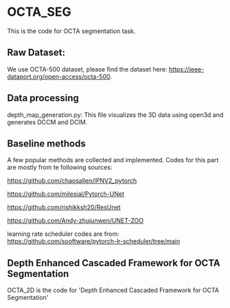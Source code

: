 # OCTA_SEG
This is the code for OCTA segmentation task.

## Raw Dataset:
We use OCTA-500 dataset, please find the dataset here: https://ieee-dataport.org/open-access/octa-500.

## Data processing
depth_map_generation.py: This file visualizes the 3D data using open3d and generates DCCM and DCIM.

## Baseline methods
A few popular methods are collected and implemented.
Codes for this part are mostly from te following sources:

https://github.com/chaosallen/IPNV2_pytorch

https://github.com/milesial/Pytorch-UNet

https://github.com/rishikksh20/ResUnet

https://github.com/Andy-zhujunwen/UNET-ZOO

learning rate scheduler codes are from: https://github.com/sooftware/pytorch-lr-scheduler/tree/main

## Depth Enhanced Cascaded Framework for OCTA Segmentation

OCTA_2D is the code for 'Depth Enhanced Cascaded Framework for OCTA Segmentation'
